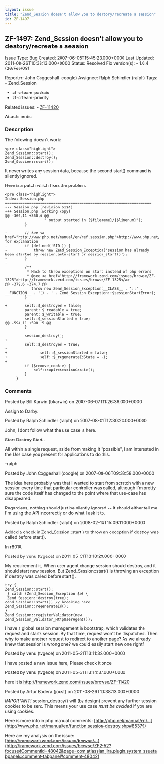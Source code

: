 ```yaml
---
layout: issue
title: "Zend_Session doesn't allow you to destory/recreate a session"
id: ZF-1497
---
```


ZF-1497: Zend\_Session doesn't allow you to destory/recreate a session
----------------------------------------------------------------------

 Issue Type: Bug Created: 2007-06-05T15:45:23.000+0000 Last Updated: 2011-08-26T10:38:13.000+0000 Status: Resolved Fix version(s): - 1.0.4 (26/Feb/08)
 
 Reporter:  John Coggeshall (coogle)  Assignee:  Ralph Schindler (ralph)  Tags: - Zend\_Session
- zf-crteam-padraic
- zf-crteam-priority
 
 Related issues: - [ZF-11420](/issues/browse/ZF-11420)
 
 Attachments: 
### Description

The following doesn't work:

 
    <pre class="highlight">
    Zend_Session::start();
    Zend_Session::destroy();
    Zend_Session::start();


It never writes any session data, because the second start() command is silently ignored.

Here is a patch which fixes the problem:

 
    <pre class="highlight">
    Index: Session.php
    ===================================================================
    --- Session.php (revision 5124)
    +++ Session.php (working copy)
    @@ -360,11 +360,6 @@
                    . " output started in {$filename}/{$linenum}");
             }
    
    -        // See <a href="http://www.php.net/manual/en/ref.session.php">http://www.php.net/manual/en/ref.session.php</a> for explanation
    -        if (defined('SID')) {
    -            throw new Zend_Session_Exception('session has already been started by session.auto-start or session_start()');
    -        }
    -
             /**
              * Hack to throw exceptions on start instead of php errors
              * @see <a href="http://framework.zend.com/issues/browse/ZF-1325">http://framework.zend.com/issues/browse/ZF-1325</a>
    @@ -379,6 +374,7 @@
                throw new Zend_Session_Exception(__CLASS__ . '::' . __FUNCTION__ . '() - ' . Zend_Session_Exception::$sessionStartError);
             }
    
    +        self::$_destroyed = false;
             parent::$_readable = true;
             parent::$_writable = true;
             self::$_sessionStarted = true;
    @@ -594,11 +590,15 @@
             }
    
             session_destroy();
    +
             self::$_destroyed = true;
    -
    +               self::$_sessionStarted = false;
    +               self::$_regenerateIdState = -1;
    +
             if ($remove_cookie) {
                 self::expireSessionCookie();
             }
         }


 

 

### Comments

Posted by Bill Karwin (bkarwin) on 2007-06-07T11:26:36.000+0000

Assign to Darby.

 

 

Posted by Ralph Schindler (ralph) on 2007-08-01T12:30:23.000+0000

John, I dont follow what the use case is here.

Start Destroy Start..

All within a single request, aside from making it "possible", I am interested in the Use case you present for applications to do this.

-ralph

 

 

Posted by John Coggeshall (coogle) on 2007-08-06T09:33:58.000+0000

The idea here probably was that I wanted to start from scratch with a new session every time that particular controller was called, although I'm pretty sure the code itself has changed to the point where that use-case has disappeared.

Regardless, nothing should just be silently ignored -- it should either tell me I'm using the API incorrectly or do what I ask it to.

 

 

Posted by Ralph Schindler (ralph) on 2008-02-14T15:09:11.000+0000

Added a check in Zend\_Session::start() to throw an exception if destroy was called before start().

In r8010.

 

 

Posted by venu (tvgece) on 2011-05-31T13:10:29.000+0000

My requirement is, When user agent change session should destroy, and it should start new session. But Zend\_Session::start() is throwing an exception if destroy was called before start().

 
    try { 
    Zend_Session::start();
     } catch (Zend_Session_Exception $e) {
     Zend_Session::destroy(true); 
    Zend_Session::start(); // breaking here 
    Zend_Session::regenerateId(); 
    }
    Zend_Session::registerValidator(new Zend_Session_Validator_HttpUserAgent());


I have a global session management in bootstrap, which validates the request and starts session. By that time, request won't be dispatched. Then why to make another request to redirect to another page? As we already knew that session is wrong one? we could easily start new one right?

 

 

Posted by venu (tvgece) on 2011-05-31T13:11:32.000+0000

I have posted a new issue here, Please check it once

 

 

Posted by venu (tvgece) on 2011-05-31T13:14:37.000+0000

here it is <http://framework.zend.com/issues/browse/ZF-11420>

 

 

Posted by Artur Bodera (joust) on 2011-08-26T10:38:13.000+0000

_IMPORTANT!_ session\_destroy() will (by design) prevent any further session cookies to be sent. This means your use case _must be avoided_ if you are using cookies.

Here is more info in php manual comments: [http://php.net/manual/en/…](http://www.php.net/manual/en/function.session-destroy.php#85379)

Here are my analysis on the issue: [http://framework.zend.com/issues/browse/…](http://framework.zend.com/issues/browse/ZF2-52?focusedCommentId=48042&page=com.atlassian.jira.plugin.system.issuetabpanels:comment-tabpanel#comment-48042)

 

 